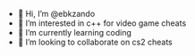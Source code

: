 - 👋 Hi, I’m @ebkzando
- 👀 I’m interested in c++ for video game cheats
- 🌱 I’m currently learning coding
- 💞️ I’m looking to collaborate on cs2 cheats
